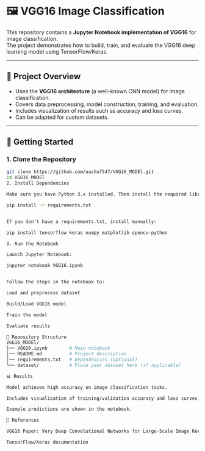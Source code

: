 # 🖼️ VGG16 Image Classification

This repository contains a **Jupyter Notebook implementation of VGG16** for image classification.  
The project demonstrates how to build, train, and evaluate the VGG16 deep learning model using TensorFlow/Keras.

---

## 📌 Project Overview
- Uses the **VGG16 architecture** (a well-known CNN model) for image classification.
- Covers data preprocessing, model construction, training, and evaluation.
- Includes visualization of results such as accuracy and loss curves.
- Can be adapted for custom datasets.

---

## 🚀 Getting Started

### 1. Clone the Repository
```bash
git clone https://github.com/aashu7547/VGG16_MODEl.git
cd VGG16_MODEl
2. Install Dependencies

Make sure you have Python 3.x installed. Then install the required libraries:

pip install -r requirements.txt


If you don’t have a requirements.txt, install manually:

pip install tensorflow keras numpy matplotlib opencv-python

3. Run the Notebook

Launch Jupyter Notebook:

jupyter notebook VGG16.ipynb


Follow the steps in the notebook to:

Load and preprocess dataset

Build/Load VGG16 model

Train the model

Evaluate results

📂 Repository Structure
VGG16_MODEl/
│── VGG16.ipynb        # Main notebook
│── README.md          # Project description
│── requirements.txt   # Dependencies (optional)
└── dataset/           # Place your dataset here (if applicable)

📊 Results

Model achieves high accuracy on image classification tasks.

Includes visualization of training/validation accuracy and loss curves.

Example predictions are shown in the notebook.

📖 References

VGG16 Paper: Very Deep Convolutional Networks for Large-Scale Image Recognition

TensorFlow/Keras documentation
